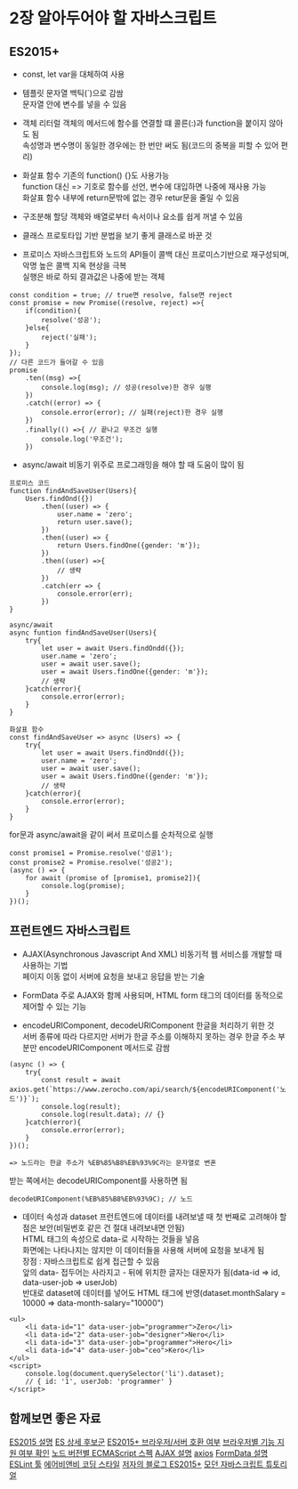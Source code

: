 # 2장 알아두어야 할 자바스크립트

## ES2015+
* const, let
var을 대체하여 사용     

* 템플릿 문자열
백틱(`)으로 감쌈     
문자열 안에 변수를 넣을 수 있음     

* 객체 리터럴
객체의 메서드에 함수를 연결할 떄 콜른(:)과 function을 붙이지 않아도 됨     
속성명과 변수명이 동일한 경우에는 한 번만 써도 됨(코드의 중복을 피할 수 있어 편리)     

* 화살표 함수
기존의 function() {}도 사용가능     
function 대신 => 기호로 함수를 선언, 변수에 대입하면 나중에 재사용 가능     
화살표 함수 내부에 return문밖에 없는 경우 retur문을 줄일 수 있음

* 구조분해 할당
객체와 배열로부터 속서이나 요소를 쉽게 꺼낼 수 있음     

* 클래스
프로토타입 기반 분법을 보기 좋게 클래스로 바꾼 것

* 프로미스
자바스크립트와 노드의 API들이 콜백 대신 프로미스기반으로 재구성되며, 악명 높은 콜백 지옥 현상을 극복     
실행은 바로 하되 결과값은 나중에 받는 객체
```
const condition = true; // true면 resolve, false면 reject
const promise = new Promise((resolve, reject) =>{
    if(condition){
        resolve('성공');
    }else{
        reject('실패');
    }
});
// 다른 코드가 들어갈 수 있음
promise
    .ten((msg) =>{
        console.log(msg); // 성공(resolve)한 경우 실행
    })
    .catch((error) => {
        console.error(error); // 실패(reject)한 경우 실행
    })
    .finally(() =>{ // 끝나고 무조건 실행
        console.log('무조건');
    })
```

* async/await
비동기 위주로 프로그래밍을 해야 할 때 도움이 많이 됨     
```
프로미스 코드
function findAndSaveUser(Users){
    Users.findOnd({})
        .then((user) => {
            user.name = 'zero';
            return user.save();
        })
        .then((user) => {
            return Users.findOne({gender: 'm'});
        })
        .then((user) =>{
            // 생략
        })
        .catch(err => {
            console.error(err);
        })
}

async/await
async funtion findAndSaveUser(Users){
    try{
        let user = await Users.findOndd({});
        user.name = 'zero';
        user = await user.save();
        user = await Users.findOne({gender: 'm'});
        // 생략
    }catch(error){
        console.error(error);
    }
}

화살표 함수
const findAndSaveUser => async (Users) => {
    try{
        let user = await Users.findOndd({});
        user.name = 'zero';
        user = await user.save();
        user = await Users.findOne({gender: 'm'});
        // 생략
    }catch(error){
        console.error(error);
    }
}
```
for문과 async/await을 같이 써서 프로미스를 순차적으로 실행
```
const promise1 = Promise.resolve('성공1');
const promise2 = Promise.resolve('성공2');
(async () => {
    for await (promise of [promise1, promise2]){
        console.log(promise);
    }
})();
```

## 프런트엔드 자바스크립트
* AJAX(Asynchronous Javascript And XML)
비동기적 웹 서비스를 개발할 때 사용하는 기법     
페이지 이동 없이 서버에 요청을 보내고 응답을 받는 기술     

* FormData
주로 AJAX와 함께 사용되며, HTML form 태그의 데이터를 동적으로 제어할 수 있는 기능

* encodeURIComponent, decodeURIComponent
한글을 처리하기 위한 것     
서버 종류에 따라 다르지만 서버가 한글 주소를 이해하지 못하는 경우 한글 주소 부분만 encodeURIComponent 메서드로 감쌈
```
(async () => {
    try{
        const result = await axios.get(`https://www.zerocho.com/api/search/${encodeURIComponent('노드')}`);
        console.log(result);
        console.log(result.data); // {}
    }catch(error){
        console.error(error);
    }
})();

=> 노드라는 한글 주소가 %EB%85%B8%EB%93%9C라는 문자열로 변혼
```
받는 쪽에서는 decodeURIComponent를 사용하면 됨
```
decodeURIComponent(%EB%85%B8%EB%93%9C); // 노드
```

* 데이터 속성과 dataset
프런트엔드에 데이터를 내려보낼 때 첫 번째로 고려해야 할 점은 보안(비밀번호 같은 건 절대 내려보내면 안됨)     
HTML 태그의 속성으로 data-로 시작하는 것들을 넣음     
화면에는 나타나지는 않지만 이 데이터들을 사용해 서버에 요청을 보내게 됨     
장점 : 자바스크립트로 쉽게 접근할 수 있음     
앞의 data- 접두어는 사라지고 - 뒤에 위치한 글자는 대문자가 됨(data-id => id, data-user-job => userJob)     
반대로 dataset에 데이터를 넣어도 HTML 태그에 반영(dataset.monthSalary = 10000 => data-month-salary="10000")
```
<ul>
    <li data-id="1" data-user-job="programmer">Zero</li>
    <li data-id="2" data-user-job="designer">Nero</li>
    <li data-id="3" data-user-job="programmer">Hero</li>
    <li data-id="4" data-user-job="ceo">Kero</li>
</ul>
<script>
    console.log(document.querySelector('li').dataset);
    // { id: '1', userJob: 'programmer' }
</script>
```

## 함께보면 좋은 자료
[ES2015 설명](https://developer.mozilla.org/ko/docs/Web/JavaScript/New_in_JavaScript/ECMAScript_6_support_in_Mozilla)
[ES 상세 후보군](https://github.com/tc39/proposals)
[ES2015+ 브라우저/서버 호환 여부](http://kangax.github.io/compat-table/es6/)
[브라우저별 기능 지원 여부 확인](https://caniuse.com/)
[노드 버전별 ECMAScript 스펙](http://node.green)
[AJAX 설명](https://developer.mozilla.org/ko/docs/Web/Guide/AJAX)
[axios](https://github.com/axios/axios)
[FormData 설명](https://developer.mozilla.org/ko/docs/Web/API/FormData)
[ESLint 툴](https://eslint.org/)
[에어비앤비 코딩 스타일](https://github.com/airbnb/javascript)
[저자의 블로그 ES2015+](https://zerocho.com/category/EcmaScript)
[모던 자바스크립트 튜토리얼](https://ko.javascript.info/)